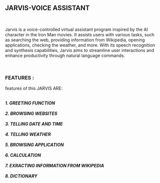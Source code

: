 <h2>JARVIS-VOICE ASSISTANT</h2>
<br>
<p>Jarvis is a voice-controlled virtual assistant program inspired by the AI character in the Iron Man movies. It assists users with various tasks, such as searching the web, providing information from Wikipedia, opening applications, checking the weather, and more. With its speech recognition and synthesis capabilities, Jarvis aims to streamline user interactions and enhance productivity through natural language commands.</p>
<br>
<h3>FEATURES :</h3>  
<p> features of this JARVIS ARE:</p>

<p><br><b><i>1. GREETING FUNCTION</i></b></br><br><b><i>2. BROWSING WEBSITES</i></b></br><br><b><i>3. TELLING DATE AND TIME </i></b></br><br><b><i>4. TELLING WEATHER</i></b></br><br><b><i>5. BROWSING APPLICATION</i></b></br><br><b><i>6. CALCULATION</i></b></br><br><b><i>7. EXRACTING INFORMATION FROM WIKIPEDIA</i></b></br><br><b><i>8. DICTIONARY</i></b></br></p>


